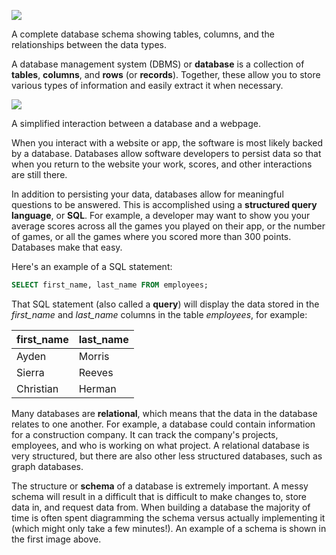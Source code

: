 ![](https://storage.googleapis.com/codevolve-assets/internal/courses/Database%20Fundamentals/erd1.png)

<div class="caption">A complete database schema showing tables, columns, and the relationships between the data types.</div>

A database management system (DBMS) or **database** is a collection of **tables**, **columns**, and **rows** (or **records**). Together, these allow you to store various types of information and easily extract it when necessary.

![](https://storage.googleapis.com/codevolve-assets/internal/courses/Database%20Fundamentals/Database%20Interaction.png)

<div class="caption">A simplified interaction between a database and a webpage.</div>

When you interact with a website or app, the software is most likely backed by a database. Databases allow software developers to persist data so that when you return to the website your work, scores, and other interactions are still there.

In addition to persisting your data, databases allow for meaningful questions to be answered. This is accomplished using a **structured query language**, or **SQL**. For example, a developer may want to show you your average scores across all the games you played on their app, or the number of games, or all the games where you scored more than 300 points. Databases make that easy.

Here's an example of a SQL statement:

```sql
SELECT first_name, last_name FROM employees;
```

That SQL statement (also called a **query**) will display the data stored in the *first_name* and *last_name* columns in the table _employees_, for example:

|first_name|last_name|
|---|---|
|Ayden|Morris|
|Sierra|Reeves|
|Christian|Herman|


Many databases are **relational**, which means that the data in the database relates to one another. For example, a database could contain information for a construction company. It can track the company's projects, employees, and who is working on what project. A relational database is very structured, but there are also other less structured databases, such as graph databases.

The structure or **schema** of a database is extremely important. A messy schema will result in a difficult that is difficult to make changes to, store data in, and request data from. When building a database the majority of time is often spent diagramming the schema versus actually implementing it (which might only take a few minutes!). An example of a schema is shown in the first image above.
